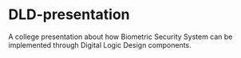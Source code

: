 # DLD-presentation
A college presentation about how Biometric Security System can be implemented through Digital Logic Design components.
